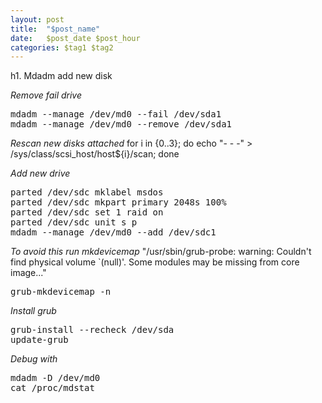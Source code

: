 ```yaml
---
layout: post
title:  "$post_name"
date:   $post_date $post_hour
categories: $tag1 $tag2
---
```


h1. Mdadm add new disk

*Remove fail drive*
<pre>
mdadm --manage /dev/md0 --fail /dev/sda1
mdadm --manage /dev/md0 --remove /dev/sda1
</pre>

*Rescan new disks attached*
for i in {0..3}; do echo "- - -" > /sys/class/scsi_host/host${i}/scan; done

*Add new drive*
<pre>
parted /dev/sdc mklabel msdos
parted /dev/sdc mkpart primary 2048s 100%
parted /dev/sdc set 1 raid on
parted /dev/sdc unit s p
mdadm --manage /dev/md0 --add /dev/sdc1
</pre>

*To avoid this run mkdevicemap*
"/usr/sbin/grub-probe: warning: Couldn't find physical volume `(null)'. Some modules may be missing from core image..."
<pre>
grub-mkdevicemap -n
</pre>

*Install grub*
<pre>
grub-install --recheck /dev/sda
update-grub
</pre>

*Debug with*
<pre>
mdadm -D /dev/md0
cat /proc/mdstat
</pre>
